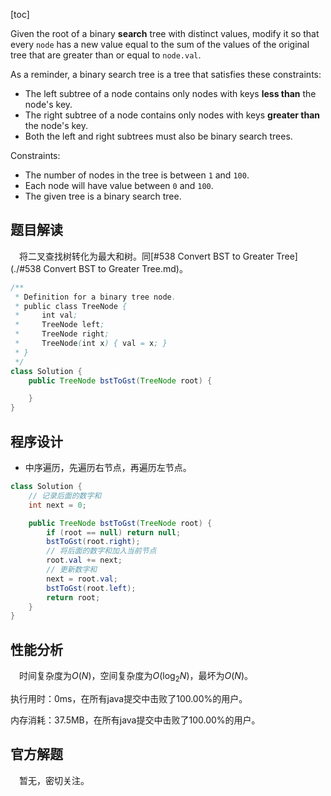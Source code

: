 [toc]

Given the root of a binary **search** tree with distinct values, modify it so that every `node` has a new value equal to the sum of the values of the original tree that are greater than or equal to `node.val`.

As a reminder, a binary search tree is a tree that satisfies these constraints:

* The left subtree of a node contains only nodes with keys **less than** the node's key.
* The right subtree of a node contains only nodes with keys **greater than** the node's key.
* Both the left and right subtrees must also be binary search trees.



Constraints:

* The number of nodes in the tree is between `1` and `100`.
* Each node will have value between `0` and `100`.
* The given tree is a binary search tree.



## 题目解读

&emsp;将二叉查找树转化为最大和树。同[#538 Convert BST to Greater Tree](./#538 Convert BST to Greater Tree.md)。

```java
/**
 * Definition for a binary tree node.
 * public class TreeNode {
 *     int val;
 *     TreeNode left;
 *     TreeNode right;
 *     TreeNode(int x) { val = x; }
 * }
 */
class Solution {
    public TreeNode bstToGst(TreeNode root) {

    }
}
```

## 程序设计

* 中序遍历，先遍历右节点，再遍历左节点。

```java
class Solution {
    // 记录后面的数字和
    int next = 0;

    public TreeNode bstToGst(TreeNode root) {
        if (root == null) return null;
        bstToGst(root.right);
        // 将后面的数字和加入当前节点
        root.val += next;
        // 更新数字和
        next = root.val;
        bstToGst(root.left);
        return root;
    }
}
```

## 性能分析

&emsp;时间复杂度为$O(N)$，空间复杂度为$O(\log_2N)$，最坏为$O(N)$。

执行用时：0ms，在所有java提交中击败了100.00%的用户。

内存消耗：37.5MB，在所有java提交中击败了100.00%的用户。

## 官方解题

&emsp;暂无，密切关注。